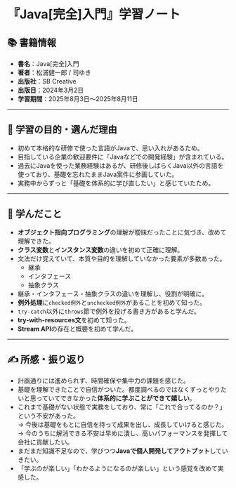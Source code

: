 # 『Java[完全]入門』学習ノート

## 📚 書籍情報
- **書名**：Java[完全]入門
- **著者**：松浦健一郎 / 司ゆき
- **出版社**：SB Creative
- **出版日**：2024年3月2日
- **学習期間**：2025年8月3日～2025年8月11日

---

## 🎯 学習の目的・選んだ理由
- 初めて本格的な研修で使った言語がJavaで、思い入れがあるため。
- 目指している企業の歓迎要件に「Javaなどでの開発経験」が含まれている。
- 過去にJavaを使った業務経験はあるが、研修後しばらくJava以外の言語を使っており、基礎を忘れたままJava案件に参画していた。
- 実務中からずっと「基礎を体系的に学び直したい」と感じていたため。

---

## 🧠 学んだこと
- **オブジェクト指向プログラミング**の理解が曖昧だったことに気づき、改めて理解できた。
- **クラス変数**と**インスタンス変数**の違いを初めて正確に理解。
- 文法だけ覚えていて、本質や目的を理解していなかった要素が多数あった。
  - 継承
  - インタフェース
  - 抽象クラス
- 継承・インタフェース・抽象クラスの違いを理解し、役割が明確に。
- **例外処理**に`checked例外`と`unchecked例外`があることを初めて知った。
- `try-catch`以外に`throws`節で例外を投げる書き方があると学んだ。
- **try-with-resources文**を初めて知った。
- **Stream API**の存在と概要を初めて学んだ。

---

## ✍️ 所感・振り返り
- 計画通りには進められず、時間確保や集中力の課題を感じた。
- 基礎を理解できたことで自信がついた。都度調べるのではなくずっとやりたいと思っていてできなかった**体系的に学ぶことができて嬉しい**。
- これまで基礎がない状態で実務をしており、常に「これで合ってるのか？」という不安があった。  
  → 今後は基礎をもとに自信を持って成果を出し、成長していけると感じた。
  → 今のうちに解消できる不安は早めに潰し、高いパフォーマンスを発揮して会社に貢献したい。
- まだまだ知識不足なので、学びつつ**Javaで個人開発してアウトプット**していきたい。
- 「学ぶのが楽しい」「わかるようになるのが楽しい」という感覚を改めて実感した。
